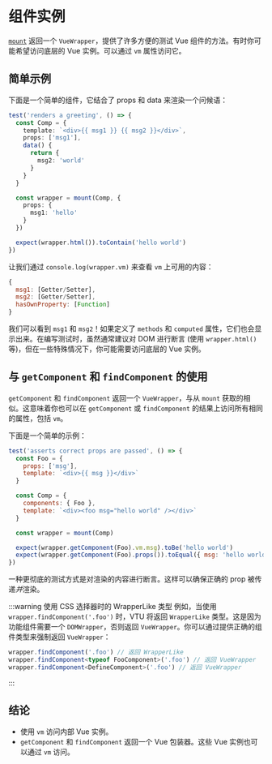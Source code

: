 # 组件实例

[`mount`](/api/#mount) 返回一个 `VueWrapper`，提供了许多方便的测试 Vue 组件的方法。有时你可能希望访问底层的 Vue 实例。可以通过 `vm` 属性访问它。

## 简单示例

下面是一个简单的组件，它结合了 props 和 data 来渲染一个问候语：

```ts
test('renders a greeting', () => {
  const Comp = {
    template: `<div>{{ msg1 }} {{ msg2 }}</div>`,
    props: ['msg1'],
    data() {
      return {
        msg2: 'world'
      }
    }
  }

  const wrapper = mount(Comp, {
    props: {
      msg1: 'hello'
    }
  })

  expect(wrapper.html()).toContain('hello world')
})
```

让我们通过 `console.log(wrapper.vm)` 来查看 `vm` 上可用的内容：

```js
{
  msg1: [Getter/Setter],
  msg2: [Getter/Setter],
  hasOwnProperty: [Function]
}
```

我们可以看到 `msg1` 和 `msg2`！如果定义了 `methods` 和 `computed` 属性，它们也会显示出来。在编写测试时，虽然通常建议对 DOM 进行断言 (使用 `wrapper.html()` 等)，但在一些特殊情况下，你可能需要访问底层的 Vue 实例。

## 与 `getComponent` 和 `findComponent` 的使用

`getComponent` 和 `findComponent` 返回一个 `VueWrapper`，与从 `mount` 获取的相似。这意味着你也可以在 `getComponent` 或 `findComponent` 的结果上访问所有相同的属性，包括 `vm`。

下面是一个简单的示例：

```js
test('asserts correct props are passed', () => {
  const Foo = {
    props: ['msg'],
    template: `<div>{{ msg }}</div>`
  }

  const Comp = {
    components: { Foo },
    template: `<div><foo msg="hello world" /></div>`
  }

  const wrapper = mount(Comp)

  expect(wrapper.getComponent(Foo).vm.msg).toBe('hello world')
  expect(wrapper.getComponent(Foo).props()).toEqual({ msg: 'hello world' })
})
```

一种更彻底的测试方式是对渲染的内容进行断言。这样可以确保正确的 prop 被传递*并*渲染。

:::warning 使用 CSS 选择器时的 WrapperLike 类型
例如，当使用 `wrapper.findComponent('.foo')` 时，VTU 将返回 `WrapperLike` 类型。这是因为功能组件需要一个 `DOMWrapper`，否则返回 `VueWrapper`。你可以通过提供正确的组件类型来强制返回 `VueWrapper`：

```typescript
wrapper.findComponent('.foo') // 返回 WrapperLike
wrapper.findComponent<typeof FooComponent>('.foo') // 返回 VueWrapper
wrapper.findComponent<DefineComponent>('.foo') // 返回 VueWrapper
```

:::

## 结论

- 使用 `vm` 访问内部 Vue 实例。
- `getComponent` 和 `findComponent` 返回一个 Vue 包装器。这些 Vue 实例也可以通过 `vm` 访问。
